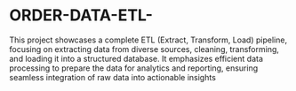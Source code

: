 # ORDER-DATA-ETL-
This project showcases a complete ETL (Extract, Transform, Load) pipeline, focusing on extracting data from diverse sources, cleaning, transforming, and loading it into a structured database. It emphasizes efficient data processing to prepare the data for analytics and reporting, ensuring seamless integration of raw data into actionable insights
